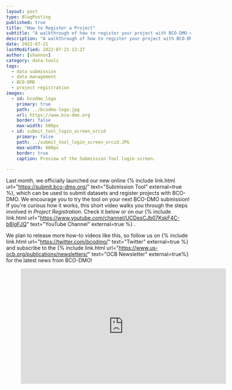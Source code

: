 ```yaml
---
layout: post
type: BlogPosting
published: true
title: "How to Register a Project"
subtitle: "A walkthrough of how to register your project with BCO-DMO using submit.bco-dmo.org"
description: "A walkthrough of how to register your project with BCO-DMO using submit.bco-dmo.org"
date: 2022-07-21
lastModified: 2022-07-21 13:27
author: [shannon]
category: data-tools
tags: 
  - data submission
  - data management
  - BCO-DMO
  - project registration
images:
  - id: bcodmo_logo
    primary: true
    path: ../bcodmo-logo.jpg
    url: https://www.bco-dmo.org
    border: false
    max-width: 500px
  - id: submit_tool_login_screen_orcid
    primary: false
    path: ../submit_tool_login_screen_orcid.JPG
    max-width: 600px
    border: true
    caption: Preview of the Submission Tool login screen.
 
---
```

Last month, we officially launched our new online {% include link.html url="https://submit.bco-dmo.org/" text="Submission Tool" external=true %}, which can be used to submit datasets and register projects with BCO-DMO. We encourage you to try the tool on your next BCO-DMO submission! If you're curious how it works, this short video walks you through the steps involved in *Project Registration*. Check it below or on our {% include link.html url="https://www.youtube.com/channel/UCDesCJb07KskF4C-b8IgFJQ" text="YouTube Channel" external=true %} .

We plan to release more how-to videos like this, so follow us on {% include link.html url="https://twitter.com/bcodmo/" text="Twitter" external=true %} and subscribe to the {% include link.html url="https://www.us-ocb.org/publications/newsletters/" text="OCB Newsletter" external=true%} for the latest news from BCO-DMO!

<!-- blank line -->
<figure class="video_container">
  <iframe width="560" height="315" src="https://www.youtube.com/embed/QbrNQY_78sc" frameborder="0" allowfullscreen="true"> </iframe>
</figure>
<!-- blank line -->
